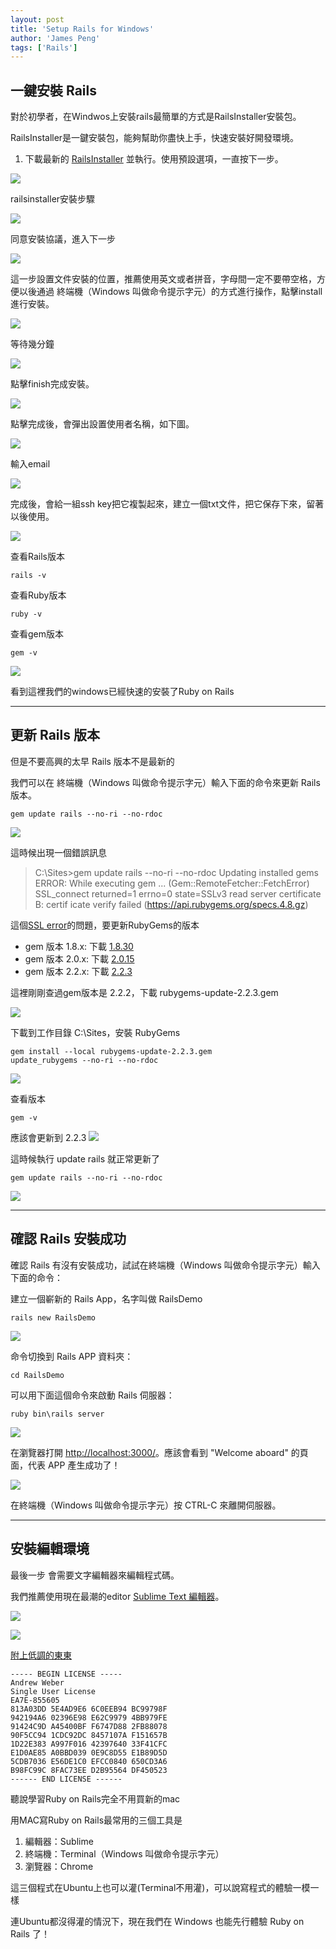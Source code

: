 ```yaml
---
layout: post
title: 'Setup Rails for Windows'
author: 'James Peng'
tags: ['Rails']
---
```


## 一鍵安裝 Rails ##

對於初學者，在Windwos上安裝rails最簡單的方式是RailsInstaller安裝包。

RailsInstaller是一鍵安裝包，能夠幫助你盡快上手，快速安裝好開發環境。

1. 下載最新的 [RailsInstaller](http://railsinstaller.org/en) 並執行。使用預設選項，一直按下一步。

![](..\images\2015-02-13-setup_rails_for_windows\Sad9e00.png)


railsinstaller安裝步驟

![](..\images\2015-02-13-setup_rails_for_windows\j1aCju2.png)


同意安裝協議，進入下一步

![](..\images\2015-02-13-setup_rails_for_windows\SDFLzd9.png)

這一步設置文件安裝的位置，推薦使用英文或者拼音，字母間一定不要帶空格，方便以後通過 終端機（Windows 叫做命令提示字元）的方式進行操作，點擊install進行安裝。

![](..\images\2015-02-13-setup_rails_for_windows\kXwefL5.png)

等待幾分鐘

![](..\images\2015-02-13-setup_rails_for_windows\kQkmcQn.png)

點擊finish完成安裝。

![](..\images\2015-02-13-setup_rails_for_windows\I9ZwQOM.png)

點擊完成後，會彈出設置使用者名稱，如下圖。

![](..\images\2015-02-13-setup_rails_for_windows\QZzQgJr.png)

輸入email

![](..\images\2015-02-13-setup_rails_for_windows\paKRVzl.png)

完成後，會給一組ssh key把它複製起來，建立一個txt文件，把它保存下來，留著以後使用。

![](..\images\2015-02-13-setup_rails_for_windows\47LCEZx.png)


查看Rails版本

```
rails -v
```

查看Ruby版本

```
ruby -v
```

查看gem版本

```
gem -v
```

![](..\images\2015-02-13-setup_rails_for_windows\qQo3eVX.png)

看到這裡我們的windows已經快速的安裝了Ruby on Rails

-------------------

## 更新 Rails 版本 ##

但是不要高興的太早 Rails 版本不是最新的

我們可以在 終端機（Windows 叫做命令提示字元）輸入下面的命令來更新 Rails 版本。

```
gem update rails --no-ri --no-rdoc
```

![](..\images\2015-02-13-setup_rails_for_windows\OhZUMot.png)


這時候出現一個錯誤訊息

> C:\Sites>gem update rails --no-ri --no-rdoc
> Updating installed gems
> ERROR:  While executing gem ... (Gem::RemoteFetcher::FetchError)
>     SSL_connect returned=1 errno=0 state=SSLv3 read server certificate B: certif
> icate verify failed (https://api.rubygems.org/specs.4.8.gz)

這個[SSL error](https://gist.github.com/luislavena/f064211759ee0f806c88)的問題，要更新RubyGems的版本

- gem 版本 1.8.x: 下載 [1.8.30](https://github.com/rubygems/rubygems/releases/tag/v1.8.30)
- gem 版本 2.0.x: 下載 [2.0.15](https://github.com/rubygems/rubygems/releases/tag/v2.0.15)
- gem 版本 2.2.x: 下載 [2.2.3](https://github.com/rubygems/rubygems/releases/tag/v2.2.3)

這裡剛剛查過gem版本是 2.2.2，下載 rubygems-update-2.2.3.gem

![](..\images\2015-02-13-setup_rails_for_windows\c9ZX2z2.png)

下載到工作目錄 C:\Sites，安裝 RubyGems

```
gem install --local rubygems-update-2.2.3.gem
update_rubygems --no-ri --no-rdoc
```
![](..\images\2015-02-13-setup_rails_for_windows\Wgae0R2.png)

查看版本
```
gem -v
```
應該會更新到 2.2.3
![](..\images\2015-02-13-setup_rails_for_windows\AVZBfCa.png)


這時候執行 update rails 就正常更新了
```
gem update rails --no-ri --no-rdoc
```
![](..\images\2015-02-13-setup_rails_for_windows\kd9TqU4.png)

--------------------------

## 確認 Rails 安裝成功 ##

確認 Rails 有沒有安裝成功，試試在終端機（Windows 叫做命令提示字元）輸入下面的命令：

建立一個嶄新的 Rails App，名字叫做 RailsDemo
```
rails new RailsDemo
```

![](..\images\2015-02-13-setup_rails_for_windows\2nbuQGY.png)

命令切換到 Rails APP 資料夾：

```
cd RailsDemo
```

可以用下面這個命令來啟動 Rails 伺服器：

```
ruby bin\rails server
```

![](..\images\2015-02-13-setup_rails_for_windows\ZByZBtQ.png)

在瀏覽器打開 [http://localhost:3000/](http://localhost:3000/)。應該會看到 "Welcome aboard" 的頁面，代表 APP 產生成功了！

![](..\images\2015-02-13-setup_rails_for_windows\HurwwNo.png)

在終端機（Windows 叫做命令提示字元）按 CTRL-C 來離開伺服器。

----------------------------

## 安裝編輯環境 ##

最後一步 會需要文字編輯器來編輯程式碼。

我們推薦使用現在最潮的editor [Sublime Text 編輯器](http://www.sublimetext.com/2)。

![](..\images\2015-02-13-setup_rails_for_windows\kljCol3.png)

![](..\images\2015-02-13-setup_rails_for_windows\7IbLrMh.png)

[附上低調的東東](http://www.yinqisen.cn/blog-246.html)

    ----- BEGIN LICENSE -----
    Andrew Weber
    Single User License
    EA7E-855605
    813A03DD 5E4AD9E6 6C0EEB94 BC99798F
    942194A6 02396E98 E62C9979 4BB979FE
    91424C9D A45400BF F6747D88 2FB88078
    90F5CC94 1CDC92DC 8457107A F151657B
    1D22E383 A997F016 42397640 33F41CFC
    E1D0AE85 A0BBD039 0E9C8D55 E1B89D5D
    5CDB7036 E56DE1C0 EFCC0840 650CD3A6
    B98FC99C 8FAC73EE D2B95564 DF450523
    ------ END LICENSE ------

聽說學習Ruby on Rails完全不用買新的mac

用MAC寫Ruby on Rails最常用的三個工具是


1. 編輯器：Sublime
2. 終端機：Terminal（Windows 叫做命令提示字元）
3. 瀏覽器：Chrome

這三個程式在Ubuntu上也可以灌(Terminal不用灌)，可以說寫程式的體驗一模一樣

連Ubuntu都沒得灌的情況下，現在我們在 Windows 也能先行體驗 Ruby on Rails 了！
